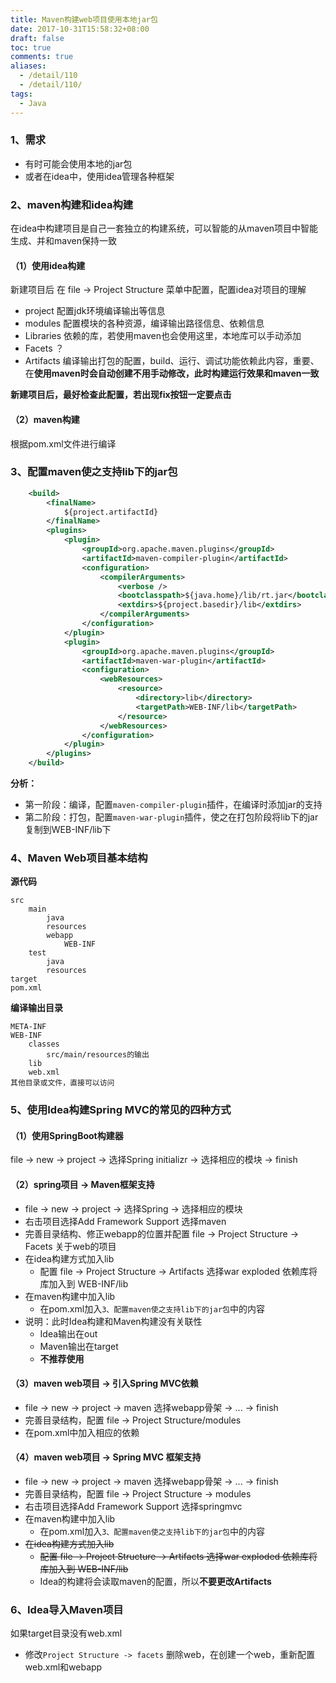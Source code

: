 ```yaml
---
title: Maven构建web项目使用本地jar包
date: 2017-10-31T15:58:32+08:00
draft: false
toc: true
comments: true
aliases:
  - /detail/110
  - /detail/110/
tags:
  - Java
---
```


### 1、需求

* 有时可能会使用本地的jar包
* 或者在idea中，使用idea管理各种框架

### 2、maven构建和idea构建

在idea中构建项目是自己一套独立的构建系统，可以智能的从maven项目中智能生成、并和maven保持一致

#### （1）使用idea构建

新建项目后 在 file -> Project Structure 菜单中配置，配置idea对项目的理解

* project 配置jdk环境编译输出等信息
* modules 配置模块的各种资源，编译输出路径信息、依赖信息
* Libraries 依赖的库，若使用maven也会使用这里，本地库可以手动添加
* Facets ？
* Artifacts 编译输出打包的配置，build、运行、调试功能依赖此内容，重要、在**使用maven时会自动创建不用手动修改，此时构建运行效果和maven一致**

**新建项目后，最好检查此配置，若出现fix按钮一定要点击**

#### （2）maven构建

根据pom.xml文件进行编译

### 3、配置maven使之支持lib下的jar包

```xml
	<build>
		<finalName>
			${project.artifactId}
		</finalName>
		<plugins>
			<plugin>
				<groupId>org.apache.maven.plugins</groupId>
				<artifactId>maven-compiler-plugin</artifactId>
				<configuration>
					<compilerArguments>
						<verbose />
						<bootclasspath>${java.home}/lib/rt.jar</bootclasspath>
						<extdirs>${project.basedir}/lib</extdirs>
					</compilerArguments>
				</configuration>
			</plugin>
			<plugin>
				<groupId>org.apache.maven.plugins</groupId>
				<artifactId>maven-war-plugin</artifactId>
				<configuration>
					<webResources>
						<resource>
							<directory>lib</directory>
							<targetPath>WEB-INF/lib</targetPath>
						</resource>
					</webResources>
				</configuration>
			</plugin>
		</plugins>
	</build>
```

**分析：**

* 第一阶段：编译，配置`maven-compiler-plugin`插件，在编译时添加jar的支持
* 第二阶段：打包，配置`maven-war-plugin`插件，使之在打包阶段将lib下的jar复制到WEB-INF/lib下

### 4、Maven Web项目基本结构

**源代码**

```
src
	main
		java
		resources
		webapp
			WEB-INF
	test
		java
		resources
target
pom.xml
```

**编译输出目录**

```
META-INF
WEB-INF
	classes
		src/main/resources的输出
	lib
	web.xml
其他目录或文件，直接可以访问
```

### 5、使用Idea构建Spring MVC的常见的四种方式

#### （1）使用SpringBoot构建器

file -> new -> project -> 选择Spring initializr -> 选择相应的模块 -> finish

#### （2）spring项目 -> Maven框架支持

* file -> new -> project -> 选择Spring -> 选择相应的模块
* 右击项目选择Add Framework Support 选择maven
* 完善目录结构、修正webapp的位置并配置 file -> Project Structure -> Facets 关于web的项目
* 在idea构建方式加入lib
	* 配置  file -> Project Structure -> Artifacts 选择war exploded 依赖库将库加入到 WEB-INF/lib
* 在maven构建中加入lib
	* 在pom.xml加入`3、配置maven使之支持lib下的jar包`中的内容
* 说明：此时Idea构建和Maven构建没有关联性
	* Idea输出在out
	* Maven输出在target
	* **不推荐使用**

#### （3）maven web项目 -> 引入Spring MVC依赖

* file -> new -> project -> maven 选择webapp骨架 -> ... -> finish
* 完善目录结构，配置 file -> Project Structure/modules
* 在pom.xml中加入相应的依赖

#### （4）maven web项目 -> Spring MVC 框架支持

* file -> new -> project -> maven 选择webapp骨架 -> ... -> finish
* 完善目录结构，配置 file -> Project Structure -> modules
* 右击项目选择Add Framework Support 选择springmvc
* 在maven构建中加入lib
	* 在pom.xml加入`3、配置maven使之支持lib下的jar包`中的内容
* ~~在idea构建方式加入lib~~
	* ~~配置  file -> Project Structure -> Artifacts 选择war exploded 依赖库将库加入到 WEB-INF/lib~~
	* Idea的构建将会读取maven的配置，所以**不要更改Artifacts**

### 6、Idea导入Maven项目

如果target目录没有web.xml

* 修改`Project Structure -> facets` 删除web，在创建一个web，重新配置web.xml和webapp

